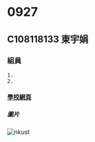 # 0927
## C108118133 東宇娟
### 組員
    1.
    2.
#### [學校網頁](https://www.nkust.edu.tw/)
##### 圖片
![nkust](https://user-images.githubusercontent.com/91454496/134861040-45ad8e55-7f69-4611-9a25-efb57af1d7be.png)
